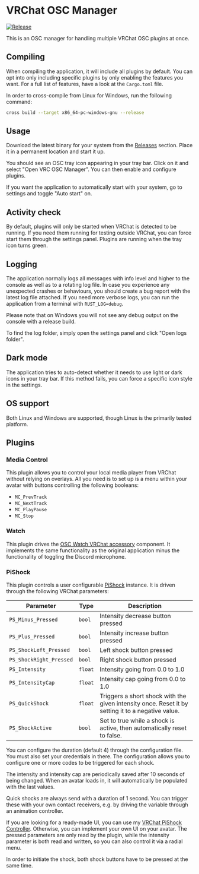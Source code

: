 # VRChat OSC Manager

[![Release](https://github.com/DASPRiD/vrc-osc-manager/actions/workflows/release.yml/badge.svg)](https://github.com/DASPRiD/vrc-osc-manager/actions/workflows/release.yml)

This is an OSC manager for handling multiple VRChat OSC plugins at once.

## Compiling

When compiling the application, it will include all plugins by default. You can opt into only including specific plugins
by only enabling the features you want. For a full list of features, have a look at the `Cargo.toml` file.

In order to cross-compile from Linux for Windows, run the following command:

```bash
cross build --target x86_64-pc-windows-gnu --release
```

## Usage

Download the latest binary for your system from the [Releases](https://github.com/DASPRiD/vrc-osc-manager/releases)
section. Place it in a permanent location and start it up.

You should see an OSC tray icon appearing in your tray bar. Click on it and select "Open VRC OSC Manager". You can then
enable and configure plugins.

If you want the application to automatically start with your system, go to settings and toggle "Auto start" on.

## Activity check

By default, plugins will only be started when VRChat is detected to be running. If you need them running for testing
outside VRChat, you can force start them through the settings panel. Plugins are running when the tray icon turns
green.

## Logging

The application normally logs all messages with info level and higher to the console as well as to a rotating log file.
In case you experience any unexpected crashes or behaviours, you should create a bug report with the latest log file
attached. If you need more verbose logs, you can run the application from a terminal with `RUST_LOG=debug`.

Please note that on Windows you will not see any debug output on the console with a release build.

To find the log folder, simply open the settings panel and click "Open logs folder".

## Dark mode

The application tries to auto-detect whether it needs to use light or dark icons in your tray bar. If this method fails,
you can force a specific icon style in the settings.

## OS support

Both Linux and Windows are supported, though Linux is the primarily tested platform.

## Plugins

### Media Control

This plugin allows you to control your local media player from VRChat without relying on overlays. All you need is to
set up is a menu within your avatar with buttons controlling the following booleans:

- `MC_PrevTrack`
- `MC_NextTrack`
- `MC_PlayPause`
- `MC_Stop`

### Watch

This plugin drives the [OSC Watch VRChat accessory](https://booth.pm/en/items/3687002) component. It implements the
same functionality as the original application minus the functionality of toggling the Discord microphone.

### PiShock

This plugin controls a user configurable [PiShock](https://pishock.com) instance. It is driven through the following
VRChat parameters:

| Parameter               | Type    | Description                                                                                       |
|-------------------------|---------|---------------------------------------------------------------------------------------------------|
| `PS_Minus_Pressed`      | `bool`  | Intensity decrease button pressed                                                                 |
| `PS_Plus_Pressed`       | `bool`  | Intensity increase button pressed                                                                 |
| `PS_ShockLeft_Pressed`  | `bool`  | Left shock button pressed                                                                         |
| `PS_ShockRight_Pressed` | `bool`  | Right shock button pressed                                                                        |
| `PS_Intensity`          | `float` | Intensity going from 0.0 to 1.0                                                                   |
| `PS_IntensityCap`       | `float` | Intensity cap going from 0.0 to 1.0                                                               |
| `PS_QuickShock`         | `float` | Triggers a short shock with the given intensity once. Reset it by setting it to a negative value. |
| `PS_ShockActive`        | `bool`  | Set to true while a shock is active, then automatically reset to false.                           |

You can configure the duration (default 4) through the configuration file. You must also set your credentials in there.
The configuration allows you to configure one or more codes to be triggered for each shock.

The intensity and intensity cap are periodically saved after 10 seconds of being changed. When an avatar loads in, it
will automatically be populated with the last values.

Quick shocks are always send with a duration of 1 second. You can trigger these with your own contact receivers, e.g.
by driving the variable through an animation controller.

If you are looking for a ready-made UI, you can use my [VRChat PiShock Controller](https://dasprid.gumroad.com/l/llfyq).
Otherwise, you can implement your own UI on your avatar. The pressed parameters are only read by the plugin, while the
intensity parameter is both read and written, so you can also control it via a radial menu.

In order to initiate the shock, both shock buttons have to be pressed at the same time.
